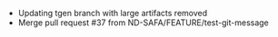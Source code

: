 - Updating tgen branch with large artifacts removed
- Merge pull request #37 from ND-SAFA/FEATURE/test-git-message